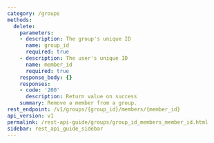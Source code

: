 ```yaml
---
category: /groups
methods:
  delete:
    parameters:
    - description: The group's unique ID
      name: group_id
      required: true
    - description: The user's unique ID
      name: member_id
      required: true
    response_body: {}
    responses:
    - code: '200'
      description: Return value on success
    summary: Remove a member from a group.
rest_endpoint: /v1/groups/{group_id}/members/{member_id}
api_version: v1
permalink: /rest-api-guide/groups/group_id_members_member_id.html
sidebar: rest_api_guide_sidebar
---
```

